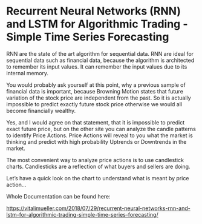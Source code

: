 # Recurrent Neural Networks (RNN) and LSTM for Algorithmic Trading - Simple Time Series Forecasting


RNN are the state of the art algorithm for sequential data. RNN are ideal for sequential data such as financial data, because the algorithm is architected to remember its input values. It can remember the input values due to its internal memory.

You would probably ask yourself at this point, why a previous sample of financial data is important, because Browning Motion states that future variation of the stock price are independent from the past. So it is actually impossible to predict exactly future stock price otherwise we would all become financially wealthy.

Yes, and I would agree on that statement, that it is impossible to predict exact future price, but on the other site you can analyze the candle patterns to identify Price Actions. Price Actions will reveal to you what the market is thinking and predict with high probability Uptrends or Downtrends in the market. 

The most convenient way to analyze price actions is to use candlestick charts. Candlesticks are a reflection of what buyers and sellers are doing.

Let’s have a quick look on the chart to understand what is meant by price action...

Whole Documentation can be found here:

https://vitalimueller.com/2018/07/29/recurrent-neural-networks-rnn-and-lstm-for-algorithmic-trading-simple-time-series-forecasting/


